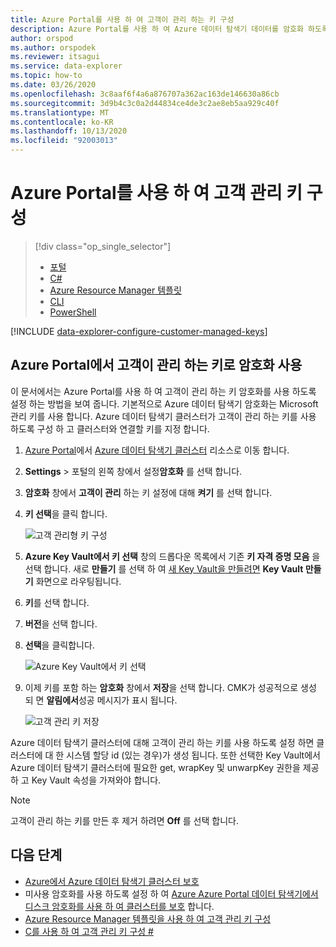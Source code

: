 ```yaml
---
title: Azure Portal를 사용 하 여 고객이 관리 하는 키 구성
description: Azure Portal를 사용 하 여 Azure 데이터 탐색기 데이터를 암호화 하도록 고객이 관리 하는 키를 구성 하는 방법을 알아봅니다.
author: orspod
ms.author: orspodek
ms.reviewer: itsagui
ms.service: data-explorer
ms.topic: how-to
ms.date: 03/26/2020
ms.openlocfilehash: 3c8aaf6f4a6a876707a362ac163de146630a86cb
ms.sourcegitcommit: 3d9b4c3c0a2d44834ce4de3c2ae8eb5aa929c40f
ms.translationtype: MT
ms.contentlocale: ko-KR
ms.lasthandoff: 10/13/2020
ms.locfileid: "92003013"
---
```

# <a name="configure-customer-managed-keys-using-the-azure-portal"></a>Azure Portal를 사용 하 여 고객 관리 키 구성

> [!div class="op_single_selector"]
> * [포털](customer-managed-keys-portal.md)
> * [C#](customer-managed-keys-csharp.md)
> * [Azure Resource Manager 템플릿](customer-managed-keys-resource-manager.md)
> * [CLI](customer-managed-keys-cli.md)
> * [PowerShell](customer-managed-keys-powershell.md)

[!INCLUDE [data-explorer-configure-customer-managed-keys](includes/data-explorer-configure-customer-managed-keys.md)]

## <a name="enable-encryption-with-customer-managed-keys-in-the-azure-portal"></a>Azure Portal에서 고객이 관리 하는 키로 암호화 사용

이 문서에서는 Azure Portal를 사용 하 여 고객이 관리 하는 키 암호화를 사용 하도록 설정 하는 방법을 보여 줍니다. 기본적으로 Azure 데이터 탐색기 암호화는 Microsoft 관리 키를 사용 합니다. Azure 데이터 탐색기 클러스터가 고객이 관리 하는 키를 사용 하도록 구성 하 고 클러스터와 연결할 키를 지정 합니다.

1. [Azure Portal](https://portal.azure.com/)에서 [Azure 데이터 탐색기 클러스터](create-cluster-database-portal.md#create-a-cluster) 리소스로 이동 합니다. 
1. **Settings**  >  포털의 왼쪽 창에서 설정**암호화** 를 선택 합니다.
1. **암호화** 창에서 **고객이 관리** 하는 키 설정에 대해 **켜기** 를 선택 합니다.
1. **키 선택**을 클릭 합니다.

    ![고객 관리형 키 구성](media/customer-managed-keys-portal/cmk-encryption-setting.png)

1. **Azure Key Vault에서 키 선택** 창의 드롭다운 목록에서 기존 **키 자격 증명 모음** 을 선택 합니다. 새로 **만들기** 를 선택 하 여 [새 Key Vault을 만들려면](/azure/key-vault/quick-create-portal#create-a-vault) **Key Vault 만들기** 화면으로 라우팅됩니다.

1. **키**를 선택 합니다.
1. **버전**을 선택 합니다.
1. **선택**을 클릭합니다.

    ![Azure Key Vault에서 키 선택](media/customer-managed-keys-portal/cmk-key-vault.png)

1. 이제 키를 포함 하는 **암호화** 창에서 **저장**을 선택 합니다. CMK가 성공적으로 생성 되 면 **알림에서**성공 메시지가 표시 됩니다.

    ![고객 관리 키 저장](media/customer-managed-keys-portal/cmk-encryption-setting.png)

Azure 데이터 탐색기 클러스터에 대해 고객이 관리 하는 키를 사용 하도록 설정 하면 클러스터에 대 한 시스템 할당 id (있는 경우)가 생성 됩니다. 또한 선택한 Key Vault에서 Azure 데이터 탐색기 클러스터에 필요한 get, wrapKey 및 unwarpKey 권한을 제공 하 고 Key Vault 속성을 가져와야 합니다. 

> [!NOTE]
> 고객이 관리 하는 키를 만든 후 제거 하려면 **Off** 를 선택 합니다.

## <a name="next-steps"></a>다음 단계

* [Azure에서 Azure 데이터 탐색기 클러스터 보호](security.md)
* 미사용 암호화를 사용 하도록 설정 하 여 [Azure Azure Portal 데이터 탐색기에서 디스크 암호화를 사용 하 여 클러스터를 보호](cluster-disk-encryption.md) 합니다.
* [Azure Resource Manager 템플릿을 사용 하 여 고객 관리 키 구성](customer-managed-keys-resource-manager.md)
* [C를 사용 하 여 고객 관리 키 구성 #](customer-managed-keys-csharp.md)


